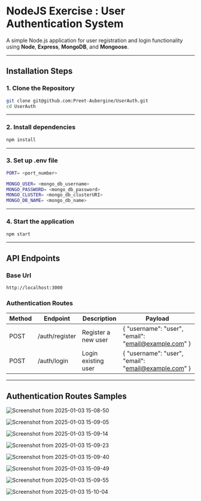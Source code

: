 # NodeJS Exercise : User Authentication System

A simple Node.js application for user registration and login functionality using **Node**, **Express**, **MongoDB**, and **Mongoose**.

---

## Installation Steps

### 1. Clone the Repository
```bash
git clone git@github.com:Preet-Aubergine/UserAuth.git
cd UserAuth
```
---

### 2. Install dependencies
```bash
npm install
```
---

### 3. Set up .env file
```bash
PORT= <port_number>

MONGO_USER= <mongo_db_username>
MONGO_PASSWORD= <mongo_db_password>
MONGO_CLUSTER= <mongo_db_clusterURI>
MONGO_DB_NAME= <mongo_db_name>
```
---

### 4. Start the application
```bash
npm start
```
---

## API Endpoints

### Base Url
```bash
http://localhost:3000
```
### Authentication Routes

|     Method     |           Endpoint            |             Description               |                              Payload                           |
|----------------|-------------------------------|---------------------------------------|----------------------------------------------------------------|
|      POST      |         /auth/register        |          Register a new user          |       { "username": "user", "email": "email@example.com" }     |
|      POST      |          /auth/login          |          Login existing user          |       { "username": "user", "email": "email@example.com" }     |

---

## Authentication Routes Samples

![Screenshot from 2025-01-03 15-08-50](https://github.com/user-attachments/assets/ee3336db-4fe1-49e5-9400-66e5ca1bcaca)

![Screenshot from 2025-01-03 15-09-05](https://github.com/user-attachments/assets/9d63b13e-8660-46cf-826f-fab7af3f2cd7)

![Screenshot from 2025-01-03 15-09-14](https://github.com/user-attachments/assets/e6a0adae-4f61-4c94-9546-434fe9a3f6e0)

![Screenshot from 2025-01-03 15-09-23](https://github.com/user-attachments/assets/ae0d7373-8b75-499f-b175-001f14809c74)

![Screenshot from 2025-01-03 15-09-40](https://github.com/user-attachments/assets/309adaa9-6937-49d6-a0ce-b20a9fa25414)

![Screenshot from 2025-01-03 15-09-49](https://github.com/user-attachments/assets/9757c48e-6ad1-4a09-9bc6-87d4f34b03f9)

![Screenshot from 2025-01-03 15-09-55](https://github.com/user-attachments/assets/d9ed1b7b-0c49-482d-8a4d-899064264a12)

![Screenshot from 2025-01-03 15-10-04](https://github.com/user-attachments/assets/56cef731-7e71-4377-821b-af1ed579d7cc)





